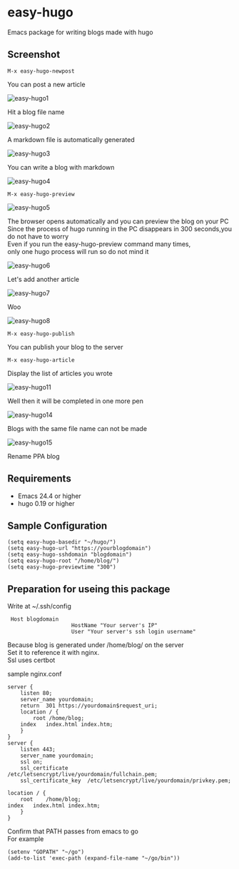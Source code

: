 # easy-hugo

Emacs package for writing blogs made with hugo  

## Screenshot

    M-x easy-hugo-newpost

You can post a new article  

![easy-hugo1](image/easy-hugo1.png)

Hit a blog file name  

![easy-hugo2](image/easy-hugo2.png)

A markdown file is automatically generated  

![easy-hugo3](image/easy-hugo3.png)

You can write a blog with markdown  

![easy-hugo4](image/easy-hugo4.png)

    M-x easy-hugo-preview  

![easy-hugo5](image/easy-hugo5.png)

The browser opens automatically and you can preview the blog on your PC  
Since the process of hugo running in the PC disappears in 300 seconds,you do not have to worry  
Even if you run the easy-hugo-preview command many times,  
only one hugo process will run so do not mind it  

![easy-hugo6](image/easy-hugo6.png)

Let's add another article  

![easy-hugo7](image/easy-hugo7.png)

Woo  

![easy-hugo8](image/easy-hugo8.png)

    M-x easy-hugo-publish  

You can publish your blog to the server  

    M-x easy-hugo-article

Display the list of articles you wrote  

![easy-hugo11](image/easy-hugo11.png)

Well then it will be completed in one more pen  

![easy-hugo14](image/easy-hugo14.png)

Blogs with the same file name can not be made  

![easy-hugo15](image/easy-hugo15.png)

Rename PPA blog  

## Requirements

- Emacs 24.4 or higher
- hugo 0.19 or higher

## Sample Configuration

	(setq easy-hugo-basedir "~/hugo/")
	(setq easy-hugo-url "https://yourblogdomain")
	(setq easy-hugo-sshdomain "blogdomain")
	(setq easy-hugo-root "/home/blog/")
	(setq easy-hugo-previewtime "300")

## Preparation for useing this package

Write at ~/.ssh/config  

	 Host blogdomain
                        HostName "Your server's IP"
                        User "Your server's ssh login username"

Because blog is generated under /home/blog/ on the server  
Set it to reference it with nginx.  
Ssl uses certbot  

sample nginx.conf  

	server {
		listen 80;
		server_name yourdomain;
		return  301 https://yourdomain$request_uri;
		location / {
			root /home/blog;
		index	index.html index.htm;
		}
	}
	server {
		listen 443;
		server_name yourdomain;
		ssl on;
		ssl_certificate      /etc/letsencrypt/live/yourdomain/fullchain.pem;
		ssl_certificate_key  /etc/letsencrypt/live/yourdomain/privkey.pem;

	location / {
		root    /home/blog;
	index   index.html index.htm;
		}
	}

Confirm that PATH passes from emacs to go  
For example  

	(setenv "GOPATH" "~/go")
	(add-to-list 'exec-path (expand-file-name "~/go/bin"))
